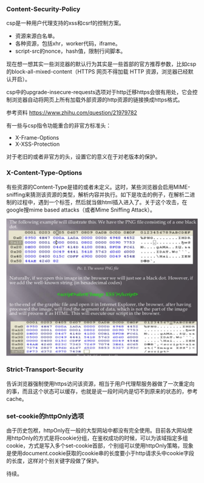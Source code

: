### Content-Security-Policy

csp是一种用户代理支持的xss和csrf的控制方案。

- 资源来源白名单。
- 各种资源，包括xhr，worker代码，iframe。
- script-src的nonce，hash值，限制行间脚本。

现在想一想其实一些浏览器的默认行为其实是一些首部的官方推荐参数，比如csp的block-all-mixed-content（HTTPS 网页不得加载 HTTP 资源，浏览器已经默认开启）。

csp中的upgrade-insecure-requests选项对于http迁移https会很有用处，它会控制浏览器自动将网页上所有加载外部资源的http资源的链接换成https格式。

参考资料 https://www.zhihu.com/question/21979782

有一些与csp指令功能重合的非官方标准头： 
- X-Frame-Options
- X-XSS-Protection

对于老旧的或者非官方的头，设置它的意义在于对老版本的保护。

### X-Content-Type-Options

有些资源的Content-Type是错的或者未定义。这时，某些浏览器会启用MIME-sniffing来猜测该资源的类型，解析内容并执行。如下是攻击的例子，在解析二进制的过程中，遇到一个标签，然后就当做html插入进入了。关于这个攻击，在google搜mime based attacks（或者Mime Sniffing Attack）。

![](/images/1510990815vx.png)

### Strict-Transport-Security

告诉浏览器强制使用https访问该资源，相当于用户代理帮服务器做了一次重定向的事，而且这个状态可以缓存，也就是说一段时间内是切不到原来的状态的，参考cache。

### set-cookie的httpOnly选项

由于历史包袱，httpOnly在一般的大型网站中都没有完全使用。目前各大网站使用httpOnly的方式是将cookie分组，在鉴权成功的时候，可以为该域指定多组cookie，方式是写入多个set-cookie首部，个别组可以使用httpOnly策略，现象是使用document.cookie获取的cookie串的长度要小于http请求头中cookie字段的长度，这样对个别关键字段做了保护。

待续。


